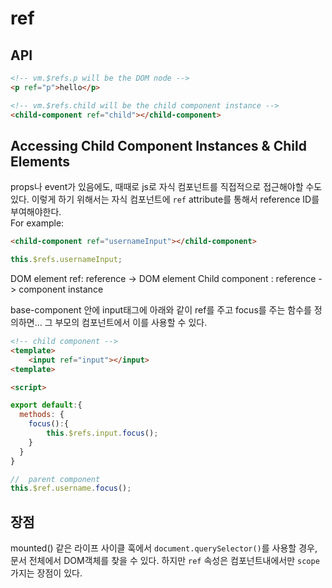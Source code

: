 # ref

## API

```html
<!-- vm.$refs.p will be the DOM node -->
<p ref="p">hello</p>

<!-- vm.$refs.child will be the child component instance -->
<child-component ref="child"></child-component>
```

## Accessing Child Component Instances & Child Elements

props나 event가 있음에도, 때때로 js로 자식 컴포넌트를 직접적으로 접근해야할 수도 있다. 이렇게 하기 위해서는 자식 컴포넌트에 `ref` attribute를 통해서 reference ID를 부여해야한다.  
For example:

```html
<child-component ref="usernameInput"></child-component>
```

```js
this.$refs.usernameInput;
```

DOM element ref: reference -> DOM element
Child component : reference -> component instance

base-component 안에 input태그에 아래와 같이 ref를 주고 focus를 주는 함수를 정의하면... 그 부모의 컴포넌트에서 이를 사용할 수 있다.

```html
<!-- child component -->
<template>
    <input ref="input"></input>
<template>

<script>

export default:{
  methods: {
    focus():{
        this.$refs.input.focus();
    }
  }
}
```

```js
//  parent component
this.$ref.username.focus();
```

## 장점

mounted() 같은 라이프 사이클 훅에서 `document.querySelector()`를 사용할 경우, 문서 전체에서 DOM객체를 찾을 수 있다. 하지만 `ref` 속성은 컴포넌트내에서만 `scope` 가지는 장점이 있다.
